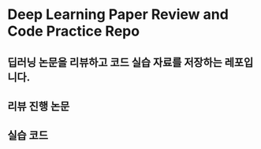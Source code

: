 # Deep Learning Paper Review and Code Practice Repo

## 딥러닝 논문을 리뷰하고 코드 실습 자료를 저장하는 레포입니다.


## 리뷰 진행 논문

## 실습 코드
